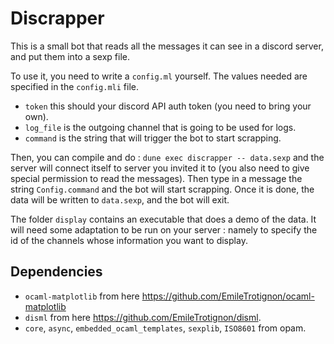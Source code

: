 # Discrapper

This is a small bot that reads all the messages it can see in a discord server,
and put them into a sexp file.

To use it, you need to write a `config.ml` yourself. The values needed are
specified in the `config.mli` file.

- `token` this should your discord API auth token (you need to bring your own).
- `log_file` is the outgoing channel that is going to be used for logs.
- `command` is the string that will trigger the bot to start scrapping.

Then, you can compile and do : `dune exec discrapper -- data.sexp` and the
server will connect itself to server you invited it to (you also need to give
special permission to read the messages). Then type in a message the string
`Config.command` and the bot will start scrapping. Once it is done, the data
will be written to `data.sexp`, and the bot will exit.

The folder `display` contains an executable that does a demo of the data. It
will need some adaptation to be run on your server : namely to specify the id of
the channels whose information you want to display.

## Dependencies

- `ocaml-matplotlib` from here https://github.com/EmileTrotignon/ocaml-matplotlib
- `disml` from here https://github.com/EmileTrotignon/disml.
- `core`, `async`, `embedded_ocaml_templates`, `sexplib`, `ISO8601` from opam.